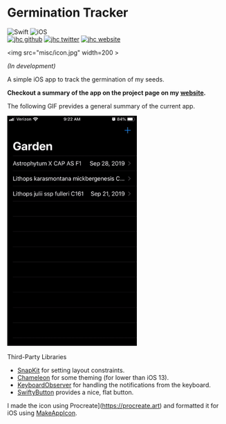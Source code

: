 # Germination Tracker

![Swift](https://img.shields.io/badge/Swift-Swift_Project-FA7343.svg?style=flat&logo=swift)
![iOS](https://img.shields.io/badge/iOS-iOS_Project-999999.svg?style=flat&logo=apple)  
[![jhc github](https://img.shields.io/badge/GitHub-jhrcook-181717.svg?style=flat&logo=github)](https://github.com/jhrcook)
[![jhc twitter](https://img.shields.io/badge/Twitter-@JoshDoesA-00aced.svg?style=flat&logo=twitter)](https://twitter.com/JoshDoesa)
[![jhc website](https://img.shields.io/badge/Website-Joshua_Cook-5087B2.svg?style=flat&logo=telegram)](https://joshuacook.netlify.com)

<img src="misc/icon.jpg" width=200 \>

*(In development)*

A simple iOS app to track the germination of my seeds.

**Checkout a summary of the app on the project page on my [website](https://joshuacook.netlify.com/project/ios-germination-tracker/).**

The following GIF prevides a general summary of the current app.

<img src="misc/screenshots/2019-10-03_screen-recording.gif" width=300 />


Third-Party Libraries

* [SnapKit](http://snapkit.io) for setting layout constraints.
* [Chameleon](https://github.com/viccalexander/Chameleon) for some theming (for lower than iOS 13).
* [KeyboardObserver](https://github.com/morizotter/KeyboardObserver) for handling the notifications from the keyboard.
* [SwiftyButton](https://github.com/TakeScoop/SwiftyButton) provides a nice, flat button.

I made the icon using Procreate](https://procreate.art) and formatted it for iOS using [MakeAppIcon](https://makeappicon.com).